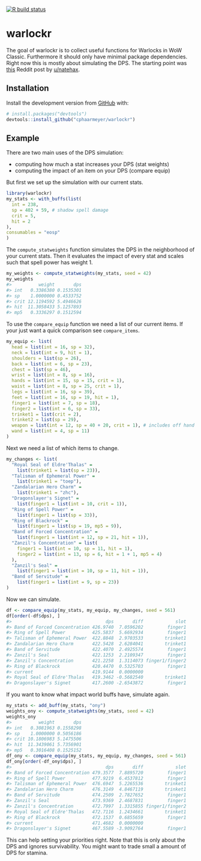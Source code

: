 
<!-- README.md is generated from README.Rmd. Please edit that file -->

<!-- badges: start -->

[![R build
status](https://github.com/cphaarmeyer/warlockr/workflows/R-CMD-check/badge.svg)](https://github.com/cphaarmeyer/warlockr/actions)
<!-- badges: end -->

# warlockr

The goal of warlockr is to collect useful functions for Warlocks in WoW
Classic. Furthermore it should only have minimal package dependencies.
Right now this is mostly about simulating the DPS. The starting point
was
[this](https://www.reddit.com/r/classicwow/comments/dh5r6g/so_i_made_a_warlock_shadowbolt_simulator/)
Reddit post by [u/natehax](https://www.reddit.com/user/natehax/).

## Installation

Install the development version from [GitHub](https://github.com/) with:

``` r
# install.packages("devtools")
devtools::install_github("cphaarmeyer/warlockr")
```

## Example

There are two main uses of the DPS simulation:

  - computing how much a stat increases your DPS (stat weights)
  - computing the impact of an item on your DPS (compare equip)

But first we set up the simulation with our current stats.

``` r
library(warlockr)
my_stats <- with_buffs(list(
  int = 238,
  sp = 402 + 59, # shadow spell damage
  crit = 5,
  hit = 2
),
consumables = "eosp"
)
```

The `compute_statweights` function simulates the DPS in the neighborhood
of your current stats. Then it evaluates the impact of every stat and
scales such that spell power has weight 1.

``` r
my_weights <- compute_statweights(my_stats, seed = 42)
my_weights
#>          weight       dps
#> int   0.3386380 0.1535301
#> sp    1.0000000 0.4533752
#> crit 12.1194592 5.4946626
#> hit  11.3058433 5.1257893
#> mp5   0.3336297 0.1512594
```

To use the `compare_equip` function we need a list of our current items.
If your just want a quick comparison see `compare_items`.

``` r
my_equip <- list(
  head = list(int = 16, sp = 32),
  neck = list(int = 9, hit = 1),
  shoulders = list(sp = 26),
  back = list(int = 6, sp = 23),
  chest = list(sp = 46),
  wrist = list(int = 8, sp = 16),
  hands = list(int = 15, sp = 15, crit = 1),
  waist = list(int = 8, sp = 25, crit = 1),
  legs = list(int = 16, sp = 39),
  feet = list(int = 16, sp = 19, hit = 1),
  finger1 = list(int = 7, sp = 18),
  finger2 = list(int = 6, sp = 33),
  trinket1 = list(crit = 2),
  trinket2 = list(sp = 29),
  weapon = list(int = 12, sp = 40 + 20, crit = 1), # includes off hand
  wand = list(int = 4, sp = 11)
)
```

Next we need a list of which items to change.

``` r
my_changes <- list(
  "Royal Seal of Eldre'Thalas" =
    list(trinket1 = list(sp = 23)),
  "Talisman of Ephemeral Power" =
    list(trinket1 = "toep"),
  "Zandalarian Hero Charm" =
    list(trinket1 = "zhc"),
  "Dragonslayer's Signet" =
    list(finger1 = list(int = 10, crit = 1)),
  "Ring of Spell Power" =
    list(finger1 = list(sp = 33)),
  "Ring of Blackrock" =
    list(finger1 = list(sp = 19, mp5 = 9)),
  "Band of Forced Concentration" =
    list(finger1 = list(int = 12, sp = 21, hit = 1)),
  "Zanzil's Concentration" = list(
    finger1 = list(int = 10, sp = 11, hit = 1),
    finger2 = list(int = 13, sp = 6, hit = 1 + 1, mp5 = 4)
  ),
  "Zanzil's Seal" =
    list(finger1 = list(int = 10, sp = 11, hit = 1)),
  "Band of Servitude" =
    list(finger1 = list(int = 9, sp = 23))
)
```

Now we can simulate.

``` r
df <- compare_equip(my_stats, my_equip, my_changes, seed = 561)
df[order(-df$dps), ]
#>                                   dps       diff            slot
#> Band of Forced Concentration 426.9740  7.0596202         finger1
#> Ring of Spell Power          425.5837  5.6692934         finger1
#> Talisman of Ephemeral Power  422.8848  2.9703533        trinket1
#> Zandalarian Hero Charm       422.5428  2.6284041        trinket1
#> Band of Servitude            422.4070  2.4925574         finger1
#> Zanzil's Seal                422.1253  2.2109347         finger1
#> Zanzil's Concentration       421.2258  1.3114073 finger1/finger2
#> Ring of Blackrock            420.4470  0.5325703         finger1
#> current                      419.9144  0.0000000                
#> Royal Seal of Eldre'Thalas   419.3462 -0.5682540        trinket1
#> Dragonslayer's Signet        417.2600 -2.6543872         finger1
```

If you want to know what impact world buffs have, simulate again.

``` r
my_stats <- add_buff(my_stats, "ony")
weights_ony <- compute_statweights(my_stats, seed = 42)
weights_ony
#>          weight       dps
#> int   0.3081963 0.1558298
#> sp    1.0000000 0.5056186
#> crit 10.1806983 5.1475506
#> hit  11.3439061 5.7356901
#> mp5   0.3016408 0.1525152
df_ony <- compare_equip(my_stats, my_equip, my_changes, seed = 561)
df_ony[order(-df_ony$dps), ]
#>                                   dps       diff            slot
#> Band of Forced Concentration 479.3577  7.8895720         finger1
#> Ring of Spell Power          477.9219  6.4537812         finger1
#> Talisman of Ephemeral Power  476.6947  5.2265536        trinket1
#> Zandalarian Hero Charm       476.3149  4.8467119        trinket1
#> Band of Servitude            474.2509  2.7827652         finger1
#> Zanzil's Seal                473.9369  2.4687831         finger1
#> Zanzil's Concentration       472.7997  1.3315855 finger1/finger2
#> Royal Seal of Eldre'Thalas   472.7116  1.2434661        trinket1
#> Ring of Blackrock            472.1537  0.6855659         finger1
#> current                      471.4682  0.0000000                
#> Dragonslayer's Signet        467.5589 -3.9092764         finger1
```

This can help setting your priorities right. Note that this is only
about the DPS and ignores survivability. You might want to trade small a
amount of DPS for stamina.
